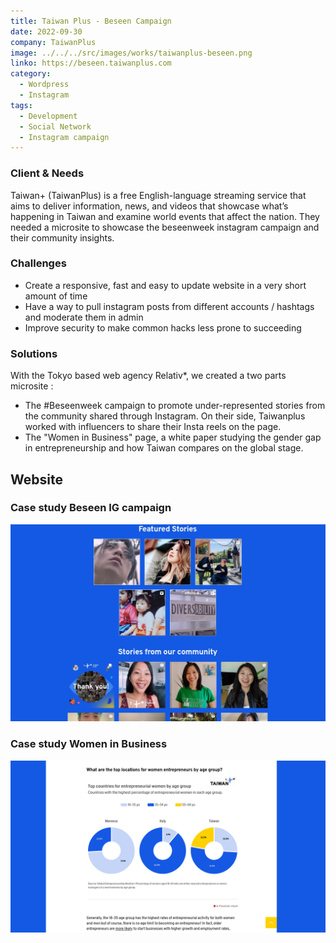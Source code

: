 ```yaml
---
title: Taiwan Plus - Beseen Campaign
date: 2022-09-30
company: TaiwanPlus
image: ../../../src/images/works/taiwanplus-beseen.png
linko: https://beseen.taiwanplus.com
category:
  - Wordpress
  - Instagram
tags:
  - Development
  - Social Network
  - Instagram campaign
---
```


### Client & Needs

Taiwan+ (TaiwanPlus) is a free English-language streaming service that aims to deliver information, news, and videos that showcase what’s happening in Taiwan and examine world events that affect the nation. They needed a microsite to showcase the beseenweek instagram campaign and their community insights.

### Challenges

- Create a responsive, fast and easy to update website in a very short amount of time
- Have a way to pull instagram posts from different accounts / hashtags and moderate them in admin
- Improve security to make common hacks less prone to succeeding

### Solutions

With the Tokyo based web agency Relativ\*, we created a two parts microsite :

- The #Beseenweek campaign to promote under-represented stories from the community shared through Instagram. On their side, Taiwanplus worked with influencers to share their Insta reels on the page.
- The "Women in Business" page, a white paper studying the gender gap in entrepreneurship and how Taiwan compares on the global stage.

## Website

### Case study Beseen IG campaign

![Case study beseen](./twp-beseen.jpg)

### Case study Women in Business

![Case study Women in Business](./twp-wib.png)
